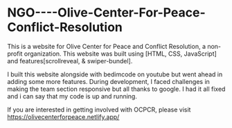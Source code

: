 # NGO----Olive-Center-For-Peace-Conflict-Resolution

This is a website for Olive Center for Peace and Conflict Resolution, a non-profit organization. This website was built using [HTML, CSS, JavaScript] and features[scrollreveal, & swiper-bundel].

I built this website alongside with bedimcode on youtube but went ahead in adding some more features. During development, I faced challenges in making the team section responsive but all thanks to google. I had it all fixed and i can say that my code is up and running.

If you are interested in getting involved with OCPCR, please visit
https://olivecenterforpeace.netlify.app/
